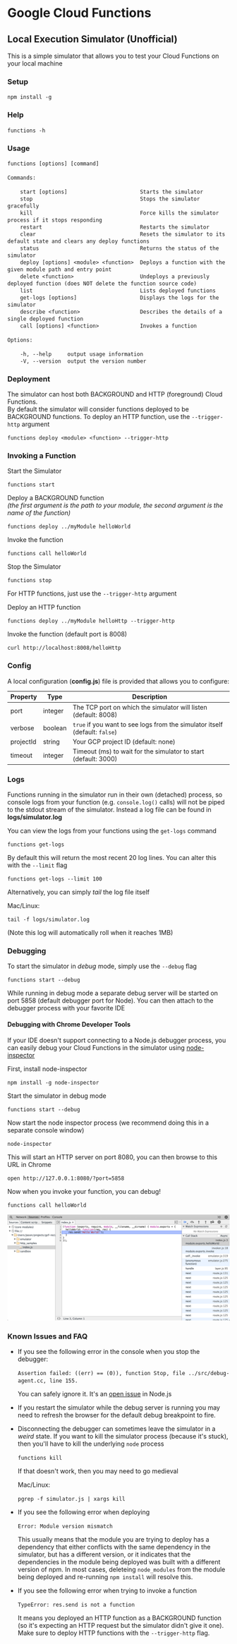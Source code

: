 
# Google Cloud Functions
## Local Execution Simulator (Unofficial)

This is a simple simulator that allows you to test your Cloud Functions on your local machine

### Setup

    npm install -g

### Help

    functions -h

### Usage

    functions [options] [command]

    Commands:

        start [options]                       Starts the simulator
        stop                                  Stops the simulator gracefully
        kill                                  Force kills the simulator process if it stops responding
        restart                               Restarts the simulator
        clear                                 Resets the simulator to its default state and clears any deploy functions
        status                                Returns the status of the simulator
        deploy [options] <module> <function>  Deploys a function with the given module path and entry point
        delete <function>                     Undeploys a previously deployed function (does NOT delete the function source code)
        list                                  Lists deployed functions
        get-logs [options]                    Displays the logs for the simulator
        describe <function>                   Describes the details of a single deployed function
        call [options] <function>             Invokes a function

    Options:

        -h, --help     output usage information
        -V, --version  output the version number

### Deployment

The simulator can host both BACKGROUND and HTTP (foreground) Cloud Functions.  
By default the simulator will consider functions deployed to be BACKGROUND functions. 
To deploy an HTTP function, use the `--trigger-http` argument

    functions deploy <module> <function> --trigger-http

### Invoking a Function

Start the Simulator

    functions start    

Deploy a BACKGROUND function  
*(the first argument is the path to your module, the second argument is the name of the function)*

    functions deploy ../myModule helloWorld

Invoke the function

    functions call helloWorld

Stop the Simulator

    functions stop     

For HTTP functions, just use the `--trigger-http` argument

Deploy an HTTP function

    functions deploy ../myModule helloHttp --trigger-http  

Invoke the function (default port is 8008)

    curl http://localhost:8008/helloHttp    

### Config

A local configuration (**config.js**) file is provided that allows you to configure:

| Property | Type | Description |
|-------|---|----------|
| port | integer | The TCP port on which the simulator will listen (default: 8008) | 
| verbose | boolean | `true` if you want to see logs from the simulator itself (default: `false`) |
| projectId | string | Your GCP project ID (default: none) |
| timeout | integer | Timeout (ms) to wait for the simulator to start (default: 3000) |

### Logs

Functions running in the simulator run in their own (detached) process, so 
console logs from your function (e.g. `console.log()` calls) will not be piped to 
the stdout stream of the simulator.  Instead a log file can be found in **logs/simulator.log**

You can view the logs from your functions using the `get-logs` command

    functions get-logs

By default this will return the most recent 20 log lines.  You can alter this with the `--limit` flag

    functions get-logs --limit 100

Alternatively, you can simply *tail* the log file itself

Mac/Linux:

    tail -f logs/simulator.log

(Note this log will automatically roll when it reaches 1MB)

### Debugging

To start the simulator in *debug* mode, simply use the `--debug` flag

    functions start --debug

While running in debug mode a separate debug server will be started on port 5858 
(default debugger port for Node).  You can then attach to the debugger process 
with your favorite IDE

#### Debugging with Chrome Developer Tools

If your IDE doesn't support connecting to a Node.js debugger process, you can 
easily debug your Cloud Functions in the simulator using [node-inspector](https://github.com/node-inspector/node-inspector)

First, install node-inspector

    npm install -g node-inspector

Start the simulator in debug mode

    functions start --debug

Now start the node inspector process (we recommend doing this in a separate console window)

    node-inspector

This will start an HTTP server on port 8080, you can then browse to this URL in Chrome

    open http://127.0.0.1:8080/?port=5858

Now when you invoke your function, you can debug!

    functions call helloWorld

![Debugging with Chrome Developer Tools](img/debugging.png "Debugging with Chrome Developer Tools")    

### Known Issues and FAQ

 - If you see the following error in the console when you stop the debugger:

    `Assertion failed: ((err) == (0)), function Stop, file ../src/debug-agent.cc, line 155.`

    You can safely ignore it.  It's an [open issue](https://github.com/nodejs/node/issues/781) in Node.js

 - If you restart the simulator while the debug server is running you may need to refresh the browser for
   the default debug breakpoint to fire.

 - Disconnecting the debugger can sometimes leave the simulator in a *weird* state. 
   If you want to kill the simulator process (because it's stuck), then you'll have 
   to kill the underlying `node` process

   `functions kill`

   If that doesn't work, then you may need to go medieval

   Mac/Linux:

    `pgrep -f simulator.js | xargs kill`


- If you see the following error when deploying

    `Error: Module version mismatch`

    This usually means that the module you are trying to deploy has a dependency that either 
    conflicts with the same dependency in the simulator, but has a different version, or it
    indicates that the dependencies in the module being deployed was built with a different 
    version of npm.  In most cases, deleteing `node_modules` from the module being deployed and
    re-running `npm install` will resolve this.

- If you see the following error when trying to invoke a function

    `TypeError: res.send is not a function`

    It means you deployed an HTTP function as a BACKGROUND function (so it's expecting an 
    HTTP request but the simulator didn't give it one).  Make sure to deploy HTTP functions
    with the `--trigger-http` flag.